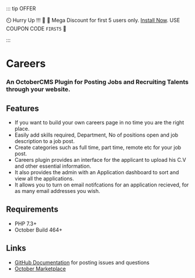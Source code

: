
::: tip OFFER

 :timer_clock: Hurry Up !!! :tada: :confetti_ball:  Mega Discount for first 5 users only. [Install Now](https://octobercms.com/plugin/fytinnovations-careers). USE COUPON CODE `FIRST5` :tada:

:::

# Careers

### An OctoberCMS Plugin for Posting Jobs and Recruiting Talents through your website.

## Features

- If you want to build your own careers page in no time you are the right place.
- Easily add skills required, Department, No of positions open  and job description to a job post.
- Create categories such as full time, part time, remote etc for your job post.
- Careers plugin provides an interface for the applicant to upload his C.V and other essential information.
- It also provides the admin with an Application dashboard to sort and view all the applications.
- It allows you to turn on email notifcations for an application recieved, for as many email addresses you wish.

## Requirements

- PHP 7.3+
- October Build 464+

## Links

- [GitHub Documentation](https://github.com/fytinnovations/oc-careers) for posting issues and questions
- [October Marketplace](https://octobercms.com/plugin/fytinnovations-careers)
